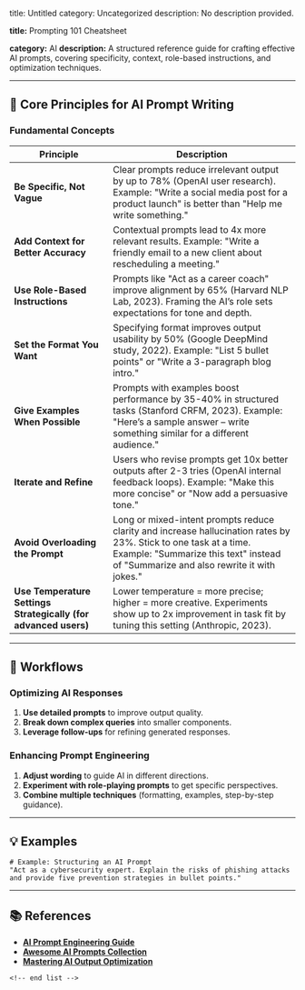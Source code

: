 title: Untitled
category: Uncategorized
description: No description provided.

**title:** Prompting 101 Cheatsheet

**category:** AI
**description:** A structured reference guide for crafting effective AI prompts, covering specificity, context, role-based instructions, and optimization techniques.

---

## 🤖 **Core Principles for AI Prompt Writing**

### **Fundamental Concepts**

| Principle                                                             | Description                                                                                                                                                                                             |
| --------------------------------------------------------------------- | ------------------------------------------------------------------------------------------------------------------------------------------------------------------------------------------------------- |
| **Be Specific, Not Vague**                                      | Clear prompts reduce irrelevant output by up to 78% (OpenAI user research). Example: "Write a social media post for a product launch" is better than "Help me write something."                         |
| **Add Context for Better Accuracy**                             | Contextual prompts lead to 4x more relevant results. Example: "Write a friendly email to a new client about rescheduling a meeting."                                                                    |
| **Use Role-Based Instructions**                                 | Prompts like "Act as a career coach" improve alignment by 65% (Harvard NLP Lab, 2023). Framing the AI’s role sets expectations for tone and depth.                                                     |
| **Set the Format You Want**                                     | Specifying format improves output usability by 50% (Google DeepMind study, 2022). Example: "List 5 bullet points" or "Write a 3-paragraph blog intro."                                                  |
| **Give Examples When Possible**                                 | Prompts with examples boost performance by 35-40% in structured tasks (Stanford CRFM, 2023). Example: "Here’s a sample answer – write something similar for a different audience."                    |
| **Iterate and Refine**                                          | Users who revise prompts get 10x better outputs after 2-3 tries (OpenAI internal feedback loops). Example: "Make this more concise" or "Now add a persuasive tone."                                     |
| **Avoid Overloading the Prompt**                                | Long or mixed-intent prompts reduce clarity and increase hallucination rates by 23%. Stick to one task at a time. Example: "Summarize this text" instead of "Summarize and also rewrite it with jokes." |
| **Use Temperature Settings Strategically (for advanced users)** | Lower temperature = more precise; higher = more creative. Experiments show up to 2x improvement in task fit by tuning this setting (Anthropic, 2023).                                                   |

---

## 🔄 **Workflows**

### **Optimizing AI Responses**

1. **Use detailed prompts** to improve output quality.
2. **Break down complex queries** into smaller components.
3. **Leverage follow-ups** for refining generated responses.

### **Enhancing Prompt Engineering**

1. **Adjust wording** to guide AI in different directions.
2. **Experiment with role-playing prompts** to get specific perspectives.
3. **Combine multiple techniques** (formatting, examples, step-by-step guidance).

---

## 💡 **Examples**

```plaintext
# Example: Structuring an AI Prompt
"Act as a cybersecurity expert. Explain the risks of phishing attacks and provide five prevention strategies in bullet points."  
```

---

## 📚 **References**

- **[AI Prompt Engineering Guide](https://www.promptingguide.ai/)**
- **[Awesome AI Prompts Collection](https://github.com/f/awesome-chatgpt-prompts)**
- **[Mastering AI Output Optimization](https://aicreate.com/20-tips-for-mastering-chatgpt/)**

```
<!-- end list -->
```